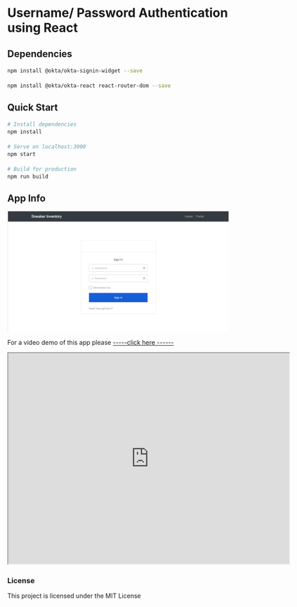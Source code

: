 # Username/ Password Authentication using React

## Dependencies

``` bash
npm install @okta/okta-signin-widget --save

npm install @okta/okta-react react-router-dom --save
```

## Quick Start

``` bash
# Install dependencies
npm install

# Serve on localhost:3000
npm start

# Build for production
npm run build
```

## App Info

![](public/img/shoepic.PNG)

For a video demo of this app please <a href="https://drive.google.com/file/d/1XAMJmP6HjifAM-UPCPb9PSadiysp2gbY/view"> -----click here ------  </a>

<iframe src="https://drive.google.com/file/d/1XAMJmP6HjifAM-UPCPb9PSadiysp2gbY/preview" width="640" height="480"></iframe>

### License

This project is licensed under the MIT License
